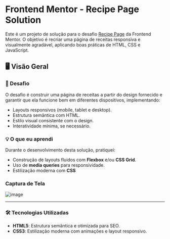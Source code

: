 # Frontend Mentor - Recipe Page Solution

Este é um projeto de solução para o desafio [Recipe Page](https://www.frontendmentor.io/challenges/recipe-page-FOGBrOYR) da Frontend Mentor. O objetivo é recriar uma página de receitas responsiva e visualmente agradável, aplicando boas práticas de HTML, CSS e JavaScript.

## 🖥️ Visão Geral

### 🌟 Desafio

O desafio é construir uma página de receitas a partir do design fornecido e garantir que ela funcione bem em diferentes dispositivos, implementando:
- Layouts responsivos (mobile, tablet e desktop).
- Estrutura semântica com HTML.
- Estilo visual consistente com o design.
- Interatividade mínima, se necessário.

### 💡 O que eu aprendi

Durante o desenvolvimento desta solução, pratiquei:
- Construção de layouts fluidos com **Flexbox** e/ou **CSS Grid**.
- Uso de **media queries** para responsividade.
- Estilização moderna com **CSS** 


### Captura de Tela

![image](https://github.com/user-attachments/assets/f8b14da4-29fc-4675-befa-142678f2fc20)

---


### 🛠️ Tecnologias Utilizadas

- **HTML5**: Estrutura semântica e otimizada para SEO.
- **CSS3**: Estilização moderna com animações e layout responsivo.

